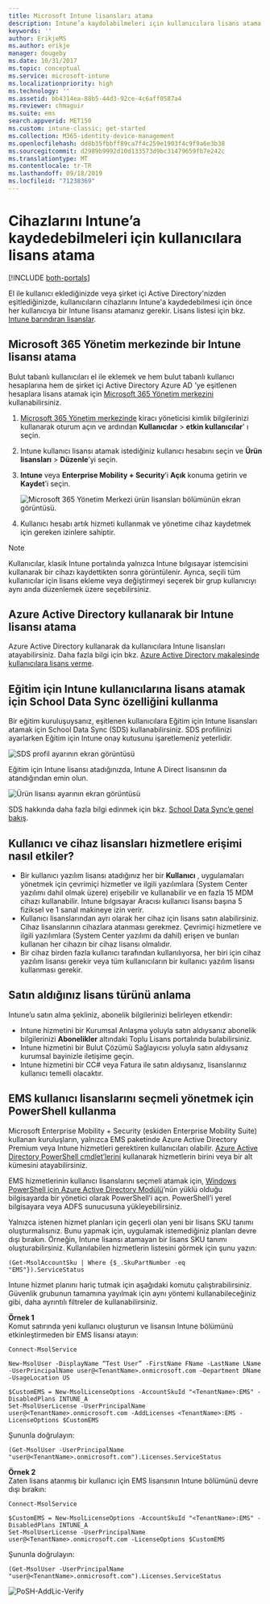 ```yaml
---
title: Microsoft Intune lisansları atama
description: Intune’a kaydolabilmeleri için kullanıcılara lisans atama
keywords: ''
author: ErikjeMS
ms.author: erikje
manager: dougeby
ms.date: 10/31/2017
ms.topic: conceptual
ms.service: microsoft-intune
ms.localizationpriority: high
ms.technology: ''
ms.assetid: bb4314ea-88b5-44d3-92ce-4c6aff0587a4
ms.reviewer: chmaguir
ms.suite: ems
search.appverid: MET150
ms.custom: intune-classic; get-started
ms.collection: M365-identity-device-management
ms.openlocfilehash: dd8b35fbbff89ca7f4c259e1903f4c9f9a6e3b38
ms.sourcegitcommit: d2989b9992d10d133573d9bc31479659fb7e242c
ms.translationtype: MT
ms.contentlocale: tr-TR
ms.lasthandoff: 09/18/2019
ms.locfileid: "71238369"
---
```

# <a name="assign-licenses-to-users-so-they-can-enroll-devices-in-intune"></a>Cihazlarını Intune’a kaydedebilmeleri için kullanıcılara lisans atama

[!INCLUDE [both-portals](./includes/note-for-both-portals.md)]

El ile kullanıcı eklediğinizde veya şirket içi Active Directory'nizden eşitlediğinizde, kullanıcıların cihazlarını Intune'a kaydedebilmesi için önce her kullanıcıya bir Intune lisansı atamanız gerekir. Lisans listesi için bkz. [Intune barındıran lisanslar](licenses.md).

## <a name="assign-an-intune-license-in-the-microsoft-365-admin-center"></a>Microsoft 365 Yönetim merkezinde bir Intune lisansı atama

Bulut tabanlı kullanıcıları el ile eklemek ve hem bulut tabanlı kullanıcı hesaplarına hem de şirket içi Active Directory Azure AD 'ye eşitlenen hesaplara lisans atamak için [Microsoft 365 Yönetim merkezini](http://go.microsoft.com/fwlink/p/?LinkId=698854) kullanabilirsiniz.

1. [Microsoft 365 Yönetim merkezinde](http://go.microsoft.com/fwlink/p/?LinkId=698854) kiracı yöneticisi kimlik bilgilerinizi kullanarak oturum açın ve ardından **Kullanıcılar** > **etkin kullanıcılar**' ı seçin.

2. Intune kullanıcı lisansı atamak istediğiniz kullanıcı hesabını seçin ve **Ürün lisansları** > **Düzenle**’yi seçin.

3. **Intune** veya **Enterprise Mobility + Security**’i **Açık** konuma getirin ve **Kaydet**’i seçin.

   ![Microsoft 365 Yönetim Merkezi ürün lisansları bölümünün ekran görüntüsü.](./media/office-assign-license.png)

4. Kullanıcı hesabı artık hizmeti kullanmak ve yönetime cihaz kaydetmek için gereken izinlere sahiptir.

> [!NOTE]
> Kullanıcılar, klasik Intune portalında yalnızca Intune bılgısayar istemcisini kullanarak bir cihazı kaydettikten sonra görüntülenir. Ayrıca, seçili tüm kullanıcılar için lisans ekleme veya değiştirmeyi seçerek bir grup kullanıcıyı aynı anda düzenlemek üzere seçebilirsiniz.

## <a name="assign-an-intune-license-by-using-azure-active-directory"></a>Azure Active Directory kullanarak bir Intune lisansı atama

Azure Active Directory kullanarak da kullanıcılara Intune lisansları atayabilirsiniz. Daha fazla bilgi için bkz. [Azure Active Directory makalesinde kullanıcılara lisans verme](https://docs.microsoft.com/azure/active-directory/active-directory-licensing-group-assignment-azure-portal). 

## <a name="use-school-data-sync-to-assign-licenses-to-users-in-intune-for-education"></a>Eğitim için Intune kullanıcılarına lisans atamak için School Data Sync özelliğini kullanma
Bir eğitim kuruluşuysanız, eşitlenen kullanıcılara Eğitim için Intune lisansları atamak için School Data Sync (SDS) kullanabilirsiniz. SDS profilinizi ayarlarken Eğitim için Intune onay kutusunu işaretlemeniz yeterlidir.  

![SDS profil ayarının ekran görüntüsü](./media/i4e-sds-profile-setup-setting.png)

Eğitim için Intune lisansı atadığınızda, Intune A Direct lisansının da atandığından emin olun.

![Ürün lisansı ayarının ekran görüntüsü](./media/i4e-set-licenses.png)

SDS hakkında daha fazla bilgi edinmek için bkz. [School Data Sync’e genel bakış](https://support.office.com/article/Overview-of-School-Data-Sync-and-Classroom-f3d1147b-4ade-4905-8518-508e729f2e91).

## <a name="how-user-and-device-licenses-affect-access-to-services"></a>Kullanıcı ve cihaz lisansları hizmetlere erişimi nasıl etkiler?
* Bir kullanıcı yazılım lisansı atadığınız her bir **Kullanıcı** , uygulamaları yönetmek için çevrimiçi hizmetler ve ilgili yazılımlara (System Center yazılımı dahil olmak üzere) erişebilir ve kullanabilir ve en fazla 15 MDM cihazı kullanabilir. Intune bılgısayar Aracısı kullanıcı lisansı başına 5 fiziksel ve 1 sanal makineye izin verir.
* Kullanıcı lisanslarından ayrı olarak her cihaz için lisans satın alabilirsiniz. Cihaz lisanslarının cihazlara atanması gerekmez. Çevrimiçi hizmetlere ve ilgili yazılımlara (System Center yazılımı da dahil) erişen ve bunları kullanan her cihazın bir cihaz lisansı olmalıdır.
* Bir cihaz birden fazla kullanıcı tarafından kullanılıyorsa, her biri için cihaz yazılım lisansı gerekir veya tüm kullanıcıların bir kullanıcı yazılım lisansı kullanması gerekir.

## <a name="understanding-the-type-of-licenses-you-have-purchased"></a>Satın aldığınız lisans türünü anlama

Intune’u satın alma şekliniz, abonelik bilgilerinizi belirleyen etkendir:

- Intune hizmetini bir Kurumsal Anlaşma yoluyla satın aldıysanız abonelik bilgilerinizi **Abonelikler** altındaki Toplu Lisans portalında bulabilirsiniz.
- Intune hizmetini bir Bulut Çözümü Sağlayıcısı yoluyla satın aldıysanız kurumsal bayinizle iletişime geçin.
- Intune hizmetini bir CC# veya Fatura ile satın aldıysanız, lisanslarınız kullanıcı temelli olacaktır.




## <a name="use-powershell-to-selectively-manage-ems-user-licenses"></a>EMS kullanıcı lisanslarını seçmeli yönetmek için PowerShell kullanma
Microsoft Enterprise Mobility + Security (eskiden Enterprise Mobility Suite) kullanan kuruluşların, yalnızca EMS paketinde Azure Active Directory Premium veya Intune hizmetleri gerektiren kullanıcıları olabilir. [Azure Active Directory PowerShell cmdlet’lerini](https://msdn.microsoft.com/library/jj151815.aspx) kullanarak hizmetlerin birini veya bir alt kümesini atayabilirsiniz.

EMS hizmetlerinin kullanıcı lisanslarını seçmeli atamak için, [Windows PowerShell için Azure Active Directory Modülü](https://msdn.microsoft.com/library/jj151815.aspx#bkmk_installmodule)’nün yüklü olduğu bilgisayarda bir yönetici olarak PowerShell’i açın. PowerShell’i yerel bilgisayara veya ADFS sunucusuna yükleyebilirsiniz.

Yalnızca istenen hizmet planları için geçerli olan yeni bir lisans SKU tanımı oluşturmalısınız. Bunu yapmak için, uygulamak istemediğiniz planları devre dışı bırakın. Örneğin, Intune lisansı atamayan bir lisans SKU tanımı oluşturabilirsiniz. Kullanılabilen hizmetlerin listesini görmek için şunu yazın:

    (Get-MsolAccountSku | Where {$_.SkuPartNumber -eq "EMS"}).ServiceStatus

Intune hizmet planını hariç tutmak için aşağıdaki komutu çalıştırabilirsiniz. Güvenlik grubunun tamamına yayılmak için aynı yöntemi kullanabileceğiniz gibi, daha ayrıntılı filtreler de kullanabilirsiniz.

**Örnek 1**<br>
Komut satırında yeni kullanıcı oluşturun ve lisansın Intune bölümünü etkinleştirmeden bir EMS lisansı atayın:

    Connect-MsolService

    New-MsolUser -DisplayName “Test User” -FirstName FName -LastName LName -UserPrincipalName user@<TenantName>.onmicrosoft.com –Department DName -UsageLocation US

    $CustomEMS = New-MsolLicenseOptions -AccountSkuId "<TenantName>:EMS" -DisabledPlans INTUNE_A
    Set-MsolUserLicense -UserPrincipalName user@<TenantName>.onmicrosoft.com -AddLicenses <TenantName>:EMS -LicenseOptions $CustomEMS


Şununla doğrulayın:

    (Get-MsolUser -UserPrincipalName "user@<TenantName>.onmicrosoft.com").Licenses.ServiceStatus

**Örnek 2**<br>
Zaten lisans atanmış bir kullanıcı için EMS lisansının Intune bölümünü devre dışı bırakın:

    Connect-MsolService

    $CustomEMS = New-MsolLicenseOptions -AccountSkuId "<TenantName>:EMS" -DisabledPlans INTUNE_A
    Set-MsolUserLicense -UserPrincipalName user@<TenantName>.onmicrosoft.com -LicenseOptions $CustomEMS

Şununla doğrulayın:

    (Get-MsolUser -UserPrincipalName "user@<TenantName>.onmicrosoft.com").Licenses.ServiceStatus

![PoSH-AddLic-Verify](./media/posh-addlic-verify.png)
